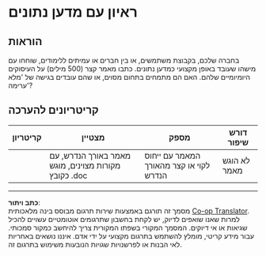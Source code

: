 <!--
CO_OP_TRANSLATOR_METADATA:
{
  "original_hash": "70d65aeddc06170bc1aed5b27805f930",
  "translation_date": "2025-09-05T19:37:26+00:00",
  "source_file": "1-Introduction/4-techniques-of-ML/assignment.md",
  "language_code": "he"
}
-->
# ראיון עם מדען נתונים

## הוראות

בחברה שלכם, בקבוצת משתמשים, או בין חברים או עמיתים ללימודים, שוחחו עם מישהו שעובד באופן מקצועי כמדען נתונים. כתבו מאמר קצר (500 מילים) על העיסוקים היומיומיים שלהם. האם הם מתמחים בתחום מסוים, או שהם עובדים בגישה של 'מלא ערימה'?

## קריטריונים להערכה

| קריטריון | מצטיין                                                                                 | מספק                                                           | דורש שיפור            |
| --------- | -------------------------------------------------------------------------------------- | -------------------------------------------------------------- | --------------------- |
|           | מאמר באורך הנדרש, עם מקורות מצוינים, מוגש כקובץ .doc                                  | המאמר עם ייחוס לקוי או קצר מהאורך הנדרש                       | לא הוגש מאמר          |

---

**כתב ויתור**:  
מסמך זה תורגם באמצעות שירות תרגום מבוסס בינה מלאכותית [Co-op Translator](https://github.com/Azure/co-op-translator). למרות שאנו שואפים לדיוק, יש לקחת בחשבון שתרגומים אוטומטיים עשויים להכיל שגיאות או אי דיוקים. המסמך המקורי בשפתו המקורית צריך להיחשב כמקור סמכותי. עבור מידע קריטי, מומלץ להשתמש בתרגום מקצועי על ידי אדם. איננו נושאים באחריות לאי הבנות או לפרשנויות שגויות הנובעות משימוש בתרגום זה.